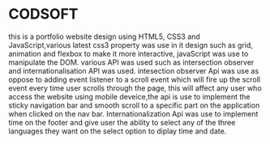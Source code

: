 # CODSOFT
this is a portfolio website design using HTML5, CSS3 and JavaScript,various latest css3 property was use in it design such as grid, animation and flexbox to make it more interactive, javaScript was use to manipulate the DOM.
various API was used such as intersection observer and internationalisation API was used.
intesection observer Api was use as oppose to adding event listener to a scroll event which will fire up the scroll event every time user scrolls through the page, this will affect any user who access the website using mobile deveice,the api is use to implement the sticky navigation bar and smooth scroll to a specific part on the application when clicked on the nav bar.
Internationalization Api was use to implement time on the footer and give user the ability to select any of the three languages they want on the select option to diplay time and date.
